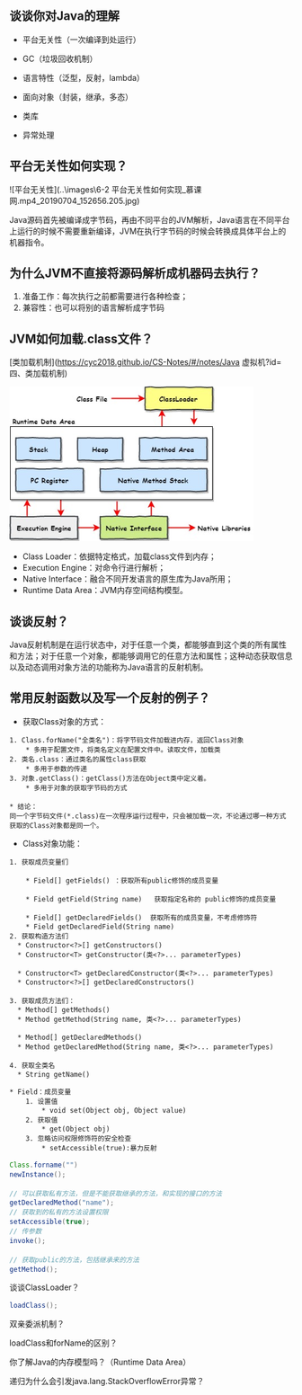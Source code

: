 ## 谈谈你对Java的理解

* 平台无关性（一次编译到处运行）

* GC（垃圾回收机制）

* 语言特性（泛型，反射，lambda）

* 面向对象（封装，继承，多态）

* 类库

* 异常处理

## 平台无关性如何实现？

![平台无关性](..\images\6-2 平台无关性如何实现_慕课网.mp4_20190704_152656.205.jpg)

Java源码首先被编译成字节码，再由不同平台的JVM解析，Java语言在不同平台上运行的时候不需要重新编译，JVM在执行字节码的时候会转换成具体平台上的机器指令。

## 为什么JVM不直接将源码解析成机器码去执行？

1. 准备工作：每次执行之前都需要进行各种检查；
2. 兼容性：也可以将别的语言解析成字节码

## JVM如何加载.class文件？

[类加载机制](https://cyc2018.github.io/CS-Notes/#/notes/Java 虚拟机?id=四、类加载机制)

![JVM](..\images\剑指Java面试_JVM.jpg)

* Class Loader：依据特定格式，加载class文件到内存；
* Execution Engine：对命令行进行解析；
* Native Interface：融合不同开发语言的原生库为Java所用；
* Runtime Data Area：JVM内存空间结构模型。

## 谈谈反射？

Java反射机制是在运行状态中，对于任意一个类，都能够直到这个类的所有属性和方法；对于任意一个对象，都能够调用它的任意方法和属性；这种动态获取信息以及动态调用对象方法的功能称为Java语言的反射机制。

## 常用反射函数以及写一个反射的例子？

* 获取Class对象的方式：
```
1. Class.forName("全类名")：将字节码文件加载进内存，返回Class对象
	* 多用于配置文件，将类名定义在配置文件中。读取文件，加载类
2. 类名.class：通过类名的属性class获取
	* 多用于参数的传递
3. 对象.getClass()：getClass()方法在Object类中定义着。
	* 多用于对象的获取字节码的方式

* 结论：
同一个字节码文件(*.class)在一次程序运行过程中，只会被加载一次，不论通过哪一种方式获取的Class对象都是同一个。
```

* Class对象功能：

```
1. 获取成员变量们
			
	* Field[] getFields() ：获取所有public修饰的成员变量

	* Field getField(String name)   获取指定名称的 public修饰的成员变量
	
	* Field[] getDeclaredFields()  获取所有的成员变量，不考虑修饰符
	* Field getDeclaredField(String name)  
2. 获取构造方法们
  * Constructor<?>[] getConstructors()  
  * Constructor<T> getConstructor(类<?>... parameterTypes)  

  * Constructor<T> getDeclaredConstructor(类<?>... parameterTypes)  
  * Constructor<?>[] getDeclaredConstructors()  

3. 获取成员方法们：
  * Method[] getMethods()  
  * Method getMethod(String name, 类<?>... parameterTypes)  

  * Method[] getDeclaredMethods()  
  * Method getDeclaredMethod(String name, 类<?>... parameterTypes)  

4. 获取全类名	
  * String getName()  
```
```
* Field：成员变量
    1. 设置值
    	* void set(Object obj, Object value)  
    2. 获取值
    	* get(Object obj) 
    3. 忽略访问权限修饰符的安全检查
    	* setAccessible(true):暴力反射
```

```java
Class.forname("")
newInstance();

// 可以获取私有方法，但是不能获取继承的方法，和实现的接口的方法
getDeclaredMethod("name");
// 获取到的私有的方法设置权限
setAccessible(true);
// 传参数
invoke();

// 获取public的方法，包括继承来的方法
getMethod();
```

谈谈ClassLoader？

```java
loadClass();
```

双亲委派机制？

loadClass和forName的区别？



你了解Java的内存模型吗？（Runtime Data Area）

递归为什么会引发java.lang.StackOverflowError异常？



